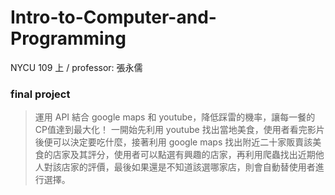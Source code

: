 # Intro-to-Computer-and-Programming
NYCU 109 上 / professor: 張永儒

### final project
> 運用 API 結合 google maps 和 youtube，降低踩雷的機率，讓每一餐的CP值達到最大化！
> 一開始先利用 youtube 找出當地美食，使用者看完影片後便可以決定要吃什麼，接著利用 google maps 找出附近二十家販賣該美食的店家及其評分，使用者可以點選有興趣的店家，再利用爬蟲找出近期他人對該店家的評價，最後如果還是不知道該選哪家店，則會自動替使用者進行選擇。
